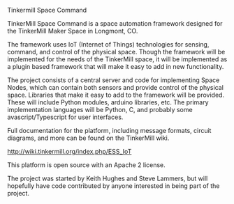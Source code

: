 Tinkermill Space Command

TinkerMill Space Command is a space automation framework designed for the
TinkerMill Maker Space in Longmont, CO. 

The framework uses IoT (Internet of Things) technologies for sensing, command,
and control of the physical space. Though the framework will be implemented
for the needs of the TinkerMill space, it will be implemented as a plugin
based framework that will make it easy to add in new functionality.

The project consists of a central server and code for implementing Space Nodes,
which can contain both sensors and provide control of the physical space.
Libraries that make it easy to add to the framework will be provided.
These will include Python modules, arduino libraries, etc. The primary
implementation languages will be Python, C, and probably some
avascript/Typescript for user interfaces.

Full documentation for the platform, including message formats, circuit
diagrams, and more can be found on the TinkerMill wiki.

http://wiki.tinkermill.org/index.php/ESS_IoT

This platform is open source with an Apache 2 license.

The project was started by Keith Hughes and Steve Lammers, but will hopefully
have code contributed by anyone interested in being part of the project.
